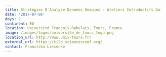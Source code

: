 ```yaml
---
title: Stratégies D'Analyse Données Omiques - Ateliers Introductifs Galaxy et Cytopscape
date: '2017-07-06'
days: 2
continent: EU
location: Université François-Rabelais, Tours, France
image: /images/logos/universite_de_tours_logo.png
location_url: http://www.univ-tours.fr/
external_url: https://tild.sciencesconf.org/
contact: Franziska Liesecke
---
```


